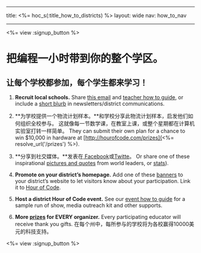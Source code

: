 * * *

title: <%= hoc_s(:title_how_to_districts) %> layout: wide nav: how_to_nav

* * *

<%= view :signup_button %>

# 把编程一小时带到你的整个学区。

## 让每个学校都参加，每个学生都来学习！

  1. **Recruit local schools.** Share [this email](<%= resolve_url('/resources#sample-emails') %>) and [teacher how to guide](<%= resolve_url('/resources/how-to') %>), or include a [short blurb](<%= resolve_url('/resources/stats') %>) in newsletters/district communications.

  2. **为学校提供一个物流计划样本。**和学校分享此物流计划样本，启发他们如何组织全校参与。 这就像每一节数学课，在教室上课，或整个星期都在计算机实验室打转一样简单。 They can submit their own plan for a chance to win $10,000 in hardware at [http://hourofcode.com/prizes](<%= resolve_url('/prizes') %>).

  3. **分享到社交媒体。**发表在[ Facebook](https://www.facebook.com/sharer/sharer.php?u=http%3A%2F%2Fhourofcode.com%2Fus)或[Twitte](https://twitter.com/intent/tweet?url=http%3A%2F%2Fhourofcode.com&text=I%27m%20participating%20in%20this%20year%27s%20%23HourOfCode%2C%20are%20you%3F%20%40codeorg&original_referer=https%3A%2F%2Fwww.google.com%2Furl%3Fq%3Dhttps%253A%252F%252Ftwitter.com%252Fshare%253Fhashtags%253D%2526amp%253Brelated%253Dcodeorg%2526amp%253Btext%253DI%252527m%252Bparticipating%252Bin%252Bthis%252Byear%252527s%252B%252523HourOfCode%25252C%252Bare%252Byou%25253F%252B%252540codeorg%2526amp%253Burl%253Dhttp%25253A%25252F%25252Fhourofcode.com%26sa%3DD%26sntz%3D1%26usg%3DAFQjCNE1GLTUbKZfMlEh9Aj5w0iswz6PYQ&related=codeorg&hashtags=)。 Or share one of these inspirational [pictures and quotes](<%= resolve_url('/resources#social') %>) from world leaders, or [stats](<%= resolve_url('/resources/stats') %>)).

  4. **Promote on your district’s homepage.** Add one of these [banners](<%= resolve_url('/resources#banners') %>) to your district’s website to let visitors know about your participation. Link it to [Hour of Code](<%= resolve_url('/') %>).

  5. **Host a district Hour of Code event.** See our [event how to guide](<%= resolve_url('/resources/how-to-events') %>) for a sample run of show, media outreach kit and other supports.

  6. **More [prizes](<%= resolve_url('/prizes') %>) for EVERY organizer.** Every participating educator will receive thank you gifts. 在每个州中，每所参与的学校将为各校赢得10000美元的科技支持。

<%= view :signup_button %>